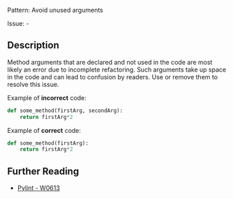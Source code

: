 Pattern: Avoid unused arguments

Issue: -

## Description

Method arguments that are declared and not used in the code are most likely an error due to incomplete refactoring. Such arguments take up space in the code and can lead to confusion by readers. Use or remove them to resolve this issue.


Example of **incorrect** code:
```python
def some_method(firstArg, secondArg):
    return firstArg*2
```

Example of **correct** code:
```python
def some_method(firstArg):
    return firstArg*2
```

## Further Reading

* [Pylint - W0613](http://pylint-messages.wikidot.com/messages:w0613)
